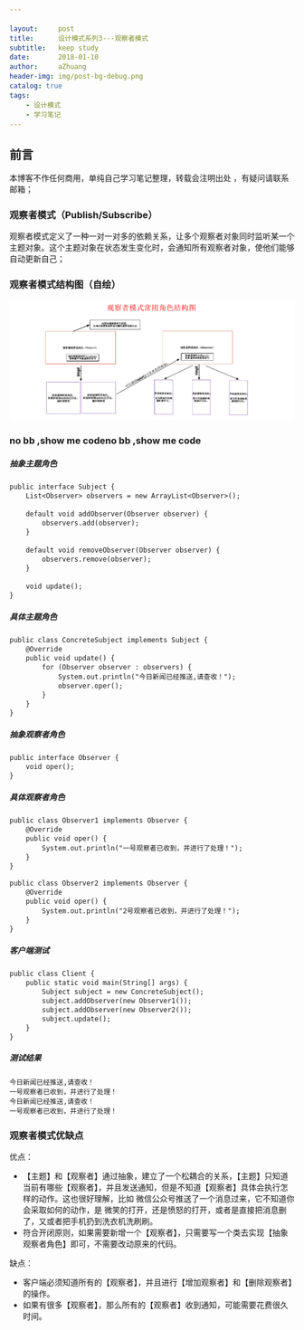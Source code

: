 ```yaml
---

layout:     post
title:      设计模式系列3---观察者模式
subtitle:   keep study
date:       2018-01-10
author:     aZhuang
header-img: img/post-bg-debug.png
catalog: true
tags:
    - 设计模式
    - 学习笔记
---
```


## 前言
本博客不作任何商用，单纯自己学习笔记整理，转载会注明出处 ，有疑问请联系邮箱；

### 观察者模式（Publish/Subscribe）
观察者模式定义了一种一对一对多的依赖关系，让多个观察者对象同时监听某一个主题对象。这个主题对象在状态发生变化时，会通知所有观察者对象，使他们能够自动更新自己；

### 观察者模式结构图（自绘）

![Image text](https://raw.githubusercontent.com/xiaoazhuang/xiaoazhuang.github.io/master/img/观察者模式通用角色结构图.png) 

### no bb ,show me codeno bb ,show me code

##### 抽象主题角色

```
public interface Subject {
    List<Observer> observers = new ArrayList<Observer>();

    default void addObserver(Observer observer) {
        observers.add(observer);
    }

    default void removeObserver(Observer observer) {
        observers.remove(observer);
    }

    void update();
}
```

##### 具体主题角色

```
public class ConcreteSubject implements Subject {
    @Override
    public void update() {
        for (Observer observer : observers) {
            System.out.println("今日新闻已经推送,请查收！");
            observer.oper();
        }
    }
}
```

##### 抽象观察者角色

```
public interface Observer {
    void oper();
}
```

##### 具体观察者角色

```
public class Observer1 implements Observer {
    @Override
    public void oper() {
        System.out.println("一号观察者已收到，并进行了处理！");
    }
}
```

```
public class Observer2 implements Observer {
    @Override
    public void oper() {
        System.out.println("2号观察者已收到，并进行了处理！");
    }
}
```

##### 客户端测试

```
public class Client {
    public static void main(String[] args) {
        Subject subject = new ConcreteSubject();
        subject.addObserver(new Observer1());
        subject.addObserver(new Observer2());
        subject.update();
    }
}
```

##### 测试结果

```
今日新闻已经推送,请查收！
一号观察者已收到，并进行了处理！
今日新闻已经推送,请查收！
一号观察者已收到，并进行了处理！
```

### 观察者模式优缺点

优点：

- 【主题】和【观察者】通过抽象，建立了一个松耦合的关系，【主题】只知道当前有哪些【观察者】，并且发送通知，但是不知道【观察者】具体会执行怎样的动作。这也很好理解，比如 微信公众号推送了一个消息过来，它不知道你会采取如何的动作，是 微笑的打开，还是愤怒的打开，或者是直接把消息删了，又或者把手机扔到洗衣机洗刷刷。
- 符合开闭原则，如果需要新增一个【观察者】，只需要写一个类去实现【抽象观察者角色】即可，不需要改动原来的代码。

缺点：

- 客户端必须知道所有的【观察者】，并且进行【增加观察者】和【删除观察者】的操作。
- 如果有很多【观察者】，那么所有的【观察者】收到通知，可能需要花费很久时间。
